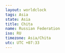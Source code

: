 ```yaml
---
layout: worldclock
tags: Asia
state: Asia
title: Chita
name: Russian Federation
iso: RU
timezone: Asia/Chita
utc: UTC +07:33
---
```


